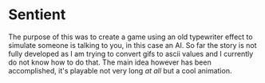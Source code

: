 # Sentient

The purpose of this was to create a game using an old typewriter effect to simulate someone is talking to you, in this case an AI. So far the story is not fully developed as I am trying to convert gifs to ascii values and I currently do not know how to do that. The main idea however has been accomplished, it's playable not very long *at all* but a cool animation.
